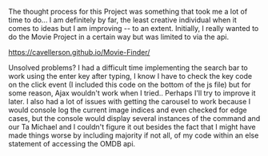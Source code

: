 The thought process for this Project was something that took me a lot of time to do... I am definitely by far, the least creative individual when it comes to ideas but I am improving -- to an extent. Initially, I really wanted to do the Movie Project in a certain way but was limited to via the api.

https://cavellerson.github.io/Movie-Finder/

Unsolved problems? I had a difficult time implementing the search bar to work using the enter key after typing, I know I have to check the key code on the click event (I included this code on the bottom of the js file) but for some reason, Ajax wouldn't work when I tried.. Perhaps I'll try to improve it later. I also had a lot of issues with getting the carousel to work because I would console log the current image indices and even checked for edge cases,  but the console would display several instances of the command and our Ta Michael and I couldn't figure it out besides the fact that I might have made things worse by including majority if not all, of my code within an else statement of accessing the OMDB api. 

